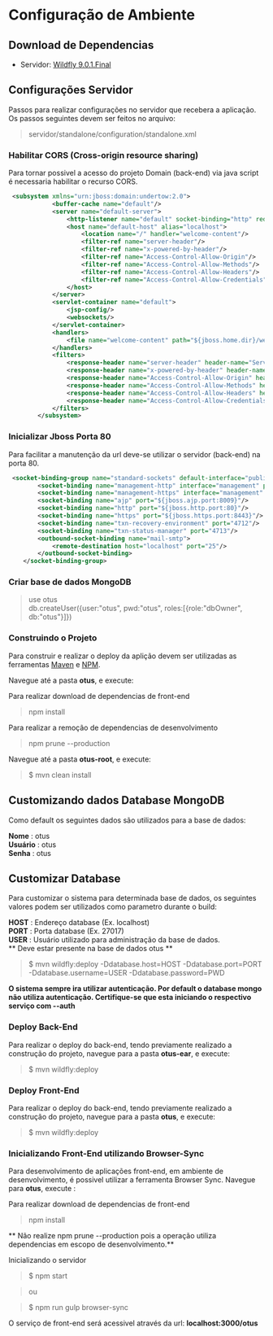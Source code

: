 # Configuração de Ambiente
## Download de Dependencias

- Servidor: [Wildfly 9.0.1.Final](https://www.mongodb.com/download-center#community)

## Configurações Servidor
Passos para realizar configurações no servidor que recebera a aplicação.
Os passos seguintes devem ser feitos no arquivo:

> servidor/standalone/configuration/standalone.xml

### Habilitar CORS (Cross-origin resource sharing) 
Para tornar possivel a acesso do projeto Domain (back-end) via java script é necessaria habilitar o recurso CORS.

``` xml
 <subsystem xmlns="urn:jboss:domain:undertow:2.0">
            <buffer-cache name="default"/>
            <server name="default-server">
                <http-listener name="default" socket-binding="http" redirect-socket="https"/>
                <host name="default-host" alias="localhost">
                    <location name="/" handler="welcome-content"/>
                    <filter-ref name="server-header"/>
                    <filter-ref name="x-powered-by-header"/>
                    <filter-ref name="Access-Control-Allow-Origin"/>
                    <filter-ref name="Access-Control-Allow-Methods"/>
                    <filter-ref name="Access-Control-Allow-Headers"/>
                    <filter-ref name="Access-Control-Allow-Credentials"/>
                </host>
            </server>
            <servlet-container name="default">
                <jsp-config/>
                <websockets/>
            </servlet-container>
            <handlers>
                <file name="welcome-content" path="${jboss.home.dir}/welcome-content"/>
            </handlers>
            <filters>
                <response-header name="server-header" header-name="Server" header-value="WildFly/9"/>
                <response-header name="x-powered-by-header" header-name="X-Powered-By" header-value="Undertow/1"/>
                <response-header name="Access-Control-Allow-Origin" header-name="Access-Control-Allow-Origin" header-value="*"/>
                <response-header name="Access-Control-Allow-Methods" header-name="Access-Control-Allow-Methods" header-value="*"/>
                <response-header name="Access-Control-Allow-Headers" header-name="Access-Control-Allow-Headers" header-value="Content-Type, Authorization"/>
                <response-header name="Access-Control-Allow-Credentials" header-name="Access-Control-Allow-Credentials" header-value="true"/>
            </filters>
        </subsystem>
```

### Inicializar Jboss Porta 80
Para facilitar a manutenção da url deve-se utilizar o servidor (back-end) na porta 80.

``` xml
 <socket-binding-group name="standard-sockets" default-interface="public" port-offset="${jboss.socket.binding.port-offset:0}">
        <socket-binding name="management-http" interface="management" port="${jboss.management.http.port:9990}"/>
        <socket-binding name="management-https" interface="management" port="${jboss.management.https.port:9993}"/>
        <socket-binding name="ajp" port="${jboss.ajp.port:8009}"/>
        <socket-binding name="http" port="${jboss.http.port:80}"/>
        <socket-binding name="https" port="${jboss.https.port:8443}"/>
        <socket-binding name="txn-recovery-environment" port="4712"/>
        <socket-binding name="txn-status-manager" port="4713"/>
        <outbound-socket-binding name="mail-smtp">
            <remote-destination host="localhost" port="25"/>
        </outbound-socket-binding>
    </socket-binding-group>
```

### Criar base de dados MongoDB

> use otus <br>
> db.createUser({user:"otus", pwd:"otus", roles:[{role:"dbOwner", db:"otus"}]}) <br>

### Construindo o Projeto
Para construir e realizar o deploy da aplição devem ser utilizadas as ferramentas [Maven](https://maven.apache.org/) e [NPM](https://www.npmjs.com/).

Navegue até a pasta **otus**, e execute:

Para realizar download de dependencias de front-end
> npm install

Para realizar a remoção de dependencias de desenvolvimento
> npm prune --production

Navegue até a pasta **otus-root**, e execute:

> $ mvn clean install 

## Customizando dados Database MongoDB
Como default os seguintes dados são utilizados para a base de dados:

**Nome**    : otus <br>
**Usuário** : otus <br>
**Senha**   : otus <br>

## Customizar Database
Para customizar o sistema para determinada base de dados, os seguintes valores podem
ser utilizados como parametro durante o build:

**HOST** : Endereço database (Ex. localhost)<br>
**PORT** : Porta database (Ex. 27017)<br>
**USER** : Usuário utilizado para administração da base de dados. <br>
** Deve estar presente na base de dados otus **

> $ mvn wildfly:deploy -Ddatabase.host=HOST -Ddatabase.port=PORT -Ddatabase.username=USER -Ddatabase.password=PWD

**O sistema sempre ira utilizar autenticação. Por default o database mongo não utiliza autenticação.
Certifique-se que esta iniciando o respectivo serviço com --auth**

### Deploy Back-End
Para realizar o deploy do back-end, tendo previamente realizado a construção do projeto, navegue para a pasta **otus-ear**, e execute:

> $ mvn wildfly:deploy

### Deploy Front-End
Para realizar o deploy do back-end, tendo previamente realizado a construção do projeto, navegue para a pasta **otus**, e execute:

> $ mvn wildfly:deploy

### Inicializando Front-End utilizando Browser-Sync
Para desenvolvimento de aplicações front-end, em ambiente de desenvolvimento, é possivel utilizar a ferramenta Browser Sync. Navegue para **otus**, execute :

Para realizar download de dependencias de front-end
> npm install

** Não realize npm prune --production pois a operação utiliza dependencias em escopo de desenvolvimento.**

Inicializando o servidor
> $ npm start

> ou

> $ npm run gulp browser-sync

O serviço de front-end será acessivel através da url: **localhost:3000/otus**



